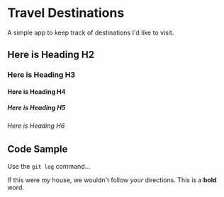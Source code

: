 # Travel Destinations

A simple app to keep track of destinations I'd like to visit.

## Here is Heading H2

### Here is Heading H3

#### Here is Heading H4

##### Here is Heading H5

###### Here is Heading H6

## Code Sample

Use the `git log` command...

If this were _my_ house, we wouldn't follow _your_ directions. This is a **bold** word.

